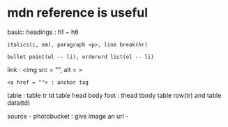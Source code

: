 # mdn reference is useful


basic:
    headings : h1 ~ h6

    italics(i, em), paragraph <p>, line break(hr)

    bullet point(ul -- li), ordererd list(ol -- li)


link :
    <img src = "", alt = >

    <a href = ""> : anchor tag

table :
    table tr td
    table head body foot : thead tbody
    table row(tr) and table data(td)


source 
    - photobucket : give image an url
    - 